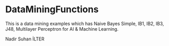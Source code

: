 # DataMiningFunctions
This is a data mining examples which has Naive Bayes Simple, IB1, IB2, IB3, J48, Multilayer Perceptron for AI &amp; Machine Learning.

Nadir Suhan İLTER
